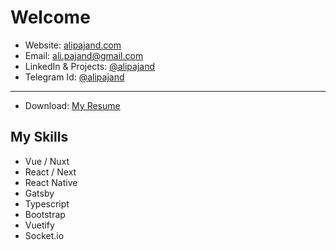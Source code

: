# Welcome

- Website: <a href="https://www.alipajand.com/en" target="_blank"> alipajand.com </a>
- Email: <a href="mailto:ali.pajand@gmail.com" target="_blank"> ali.pajand@gmail.com </a>
- LinkedIn & Projects: <a href="https://www.linkedin.com/in/alipajand/" target="_blank"> @alipajand </a>
- Telegram Id: <a href="https://t.me/alipajand" target="_blank"> @alipajand </a>

---

- Download: <a href="https://github.com/alipajand/alipajand/raw/master/static/Ali-Pajand.pdf" target="_blank">My Resume</a>

## My Skills

- Vue / Nuxt
- React / Next
- React Native
- Gatsby
- Typescript
- Bootstrap
- Vuetify
- Socket.io
